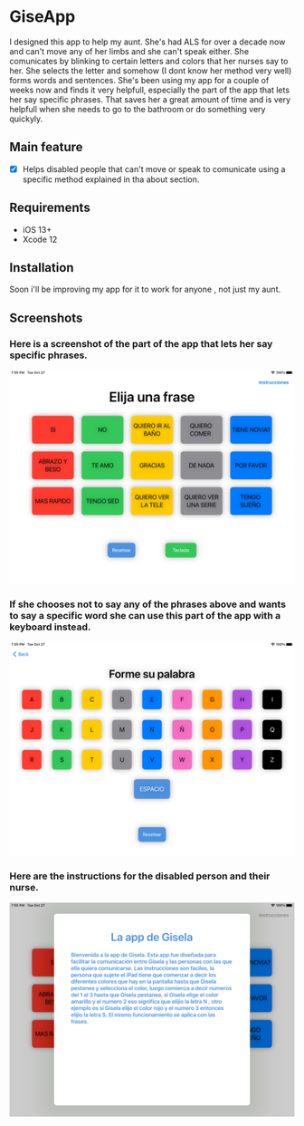 # GiseApp

I designed this app to help my aunt. She's had ALS for over a decade now and can't move any of her limbs and she can't speak either. She comunicates by blinking to certain letters and colors that her nurses say to her. She selects the letter and somehow (I dont know her method very well) forms words and sentences. 
She's been using my app for a couple of weeks now and finds it very helpfull, especially the part of the app that lets her say specific phrases. That saves her a great amount of time and is very helpfull when she needs to go to the bathroom or do something very quickyly.

## Main feature

- [x] Helps disabled people that can't move or speak to comunicate using a specific method explained in tha about section.

## Requirements

- iOS 13+
- Xcode 12

## Installation

Soon i'll be improving my app for it to work for anyone , not just my aunt.

## Screenshots

### Here is a screenshot of the part of the app that lets her say specific phrases.
<img src="Screenshots/Frases.png" width="700">

### If she chooses not to say any of the phrases above and wants to say a specific word she can use this part of the app with a keyboard instead.
<img src="Screenshots/Teclado.png" width="700">

### Here are the instructions for the disabled person and their nurse.
<img src="Screenshots/Instrucciones.png" width="700">
